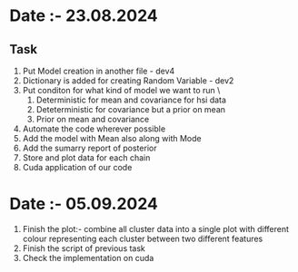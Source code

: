 # Date :- 23.08.2024
## Task
1. Put Model creation in another file - dev4
2. Dictionary is added for creating Random Variable - dev2
3. Put conditon for what kind of model we want to run \
     1. Deterministic for mean and covariance for hsi data
     2. Deteterministic for covariance but a prior on mean
     3. Prior on mean and covariance
4. Automate the code wherever possible 
5. Add the model with Mean also along with Mode
6. Add the sumarry report of posterior
7. Store and plot data for each chain
8. Cuda application of our code
# Date :- 05.09.2024
1. Finish the plot:- combine all cluster data into a single plot with different colour representing each cluster between two different features
2. Finish the script of previous task
3. Check the implementation on cuda
